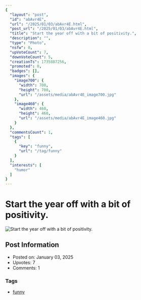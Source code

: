 ```yaml
---
{
  "layout": "post",
  "id": "abAvr4E",
  "url": "/2025/01/03/abAvr4E.html",
  "post_url": "/2025/01/03/abAvr4E.html",
  "title": "Start the year off with a bit of positivity.",
  "description": "",
  "type": "Photo",
  "nsfw": 0,
  "upVoteCount": 7,
  "downVoteCount": 5,
  "creationTs": 1735887256,
  "promoted": 0,
  "badges": [],
  "images": {
    "image700": {
      "width": 700,
      "height": 700,
      "url": "/assets/media/abAvr4E_image700.jpg"
    },
    "image460": {
      "width": 460,
      "height": 460,
      "url": "/assets/media/abAvr4E_image460.jpg"
    }
  },
  "commentsCount": 1,
  "tags": [
    {
      "key": "funny",
      "url": "/tag/funny"
    }
  ],
  "interests": [
    "humor"
  ]
}
---
```


# Start the year off with a bit of positivity.

![Start the year off with a bit of positivity.](/assets/media/abAvr4E_image700.jpg)

## Post Information

- Posted on: January 03, 2025
- Upvotes: 7
- Comments: 1

### Tags

- [funny](/tag/funny)
